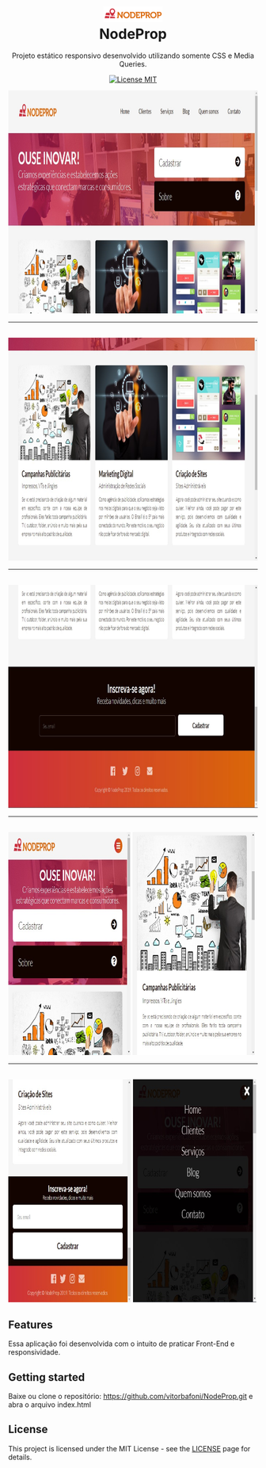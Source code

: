 <h1 align="center">
<br>
  <img src="img/logo.png" alt="NodeProp" width="120">
<br>
NodeProp
</h1>

<p align="center">Projeto estático responsivo desenvolvido utilizando somente CSS e Media Queries.</p>

<p align="center">
  <a href="https://opensource.org/licenses/MIT">
    <img src="https://img.shields.io/badge/License-MIT-blue.svg" alt="License MIT">
  </a>
</p>

<div>
  <img src="Prints/01.jpg" alt="demo" height="450" width="100%">
  <br>
  <hr>
  <br>
  <img src="Prints/02.jpg" alt="demo" height="450" width="100%">
  <br>
  <hr>
  <br>
  <img src="Prints/03.jpg" alt="demo" height="450" width="100%">
  <br>
  <hr>
  <br>
  <img src="Prints/04.jpg" alt="demo" height="450" width="49%.3">
  <img src="Prints/05.jpg" alt="demo" height="450" width="49%.3">
  <br>
  <hr>
  <br>
  <img src="Prints/06.jpg" alt="demo" height="450" width="49.3%">
  <img src="Prints/07.jpg" alt="demo" height="450" width="49.3%"> 
</div>

## Features

Essa aplicação foi desenvolvida com o intuito de praticar Front-End e responsividade.


## Getting started

Baixe ou clone o repositório: https://github.com/vitorbafoni/NodeProp.git e abra o arquivo index.html


## License

This project is licensed under the MIT License - see the [LICENSE](https://opensource.org/licenses/MIT) page for details.
